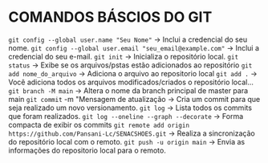 # COMANDOS BÁSCIOS DO GIT
`git config --global user.name "Seu Nome"` -> Inclui a credencial do seu nome.
`git config --global user.email "seu_email@example.com"` -> Inclui a credencial do seu e-mail.
`git init` -> Inicializa o repositório local.
`git status` -> Exibe se os arquivos/pstas estão adicionados ao repositório 
`git add nome_do_arquivo` -> Adiciona o arquivo ao repositorio local
`git add .` -> Você adiciona todos os arquivos modificados/criados o repositório local...
`git branch -M main` -> Altera o nome da branch principal de master para main
`git commit` -m "Mensagem de atualização -> Cria um commit para que seja realizado um novo versionamento.
`git log` -> Lista todos os commits que foram realizados.
`git log --oneline --graph --decorate` -> Forma compacta de exibir os commits
`git remote add origin https://github.com/Pansani-Lc/SENACSHOES.git` -> Realiza a sincronização do repositório local com o remoto.
`git push -u origin main` -> Envia as informações do repositorio local para o remoto.







